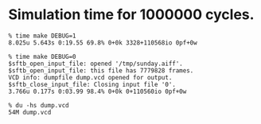 Simulation time for 1000000 cycles.
===================================

	% time make DEBUG=1
	8.025u 5.643s 0:19.55 69.8%	0+0k 3328+110568io 0pf+0w
	
	% time make DEBUG=0
	$sftb_open_input_file: opened '/tmp/sunday.aiff'.
	$sftb_open_input_file: this file has 7779828 frames.
	VCD info: dumpfile dump.vcd opened for output.
	$sftb_close_input_file: Closing input file '0'.
	3.766u 0.177s 0:03.99 98.4%	0+0k 0+110560io 0pf+0w
	
	% du -hs dump.vcd 
	54M	dump.vcd

